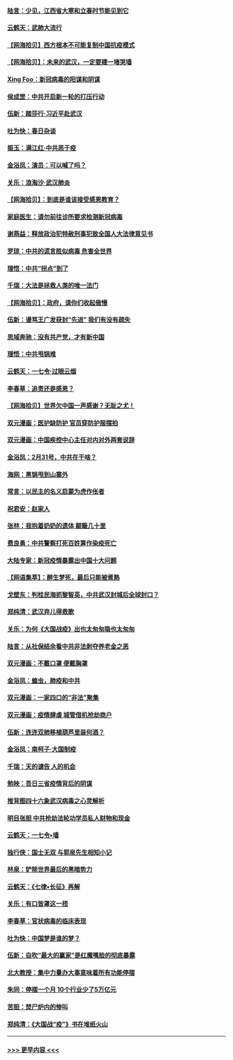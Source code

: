 #### [陆言：少见，江西省大寒和立春时节能见到它](../pages/nsc993/n11939983.md?t=03141831) 
#### [云鹤天：武肺大流行](../pages/nsc993/n11939902.md?t=03141831) 
#### [【网海拾贝】西方根本不可能复制中国抗疫模式](../pages/nsc993/n11939725.md?t=03141831) 
#### [【网海拾贝】：未来的武汉，一定要建一堵哭墙](../pages/nsc993/n11938684.md?t=03141831) 
#### [Xing Foo：新冠病毒的阳谋和阴谋](../pages/nsc993/n11936086.md?t=03141831) 
#### [侯成罡：中共开启新一轮的打压行动](../pages/nsc993/n11935730.md?t=03141831) 
#### [伍新：踏莎行‧习近平赴武汉](../pages/nsc993/n11935157.md?t=03141831) 
#### [吐为快：春日杂谈](../pages/nsc993/n11934776.md?t=03141831) 
#### [振玉：满江红‧中共恶于疫](../pages/nsc993/n11934647.md?t=03141831) 
#### [金浴凤：演员：可以喊了吗？](../pages/nsc993/n11934602.md?t=03141831) 
#### [关乐：浪淘沙·武汉肺炎](../pages/nsc993/n11931792.md?t=03141831) 
#### [【网海拾贝】：到底是谁该接受感恩教育？](../pages/nsc993/n11931552.md?t=03141831) 
#### [家庭医生：请勿前往诊所要求检测新冠病毒](../pages/nsc993/n11929190.md?t=03141831) 
#### [谢燕益：释放政治犯特赦刑事犯致全国人大法律意见书](../pages/nsc993/n11928978.md?t=03141831) 
#### [罗琼：中共的谎言胜似病毒 危害全世界](../pages/nsc993/n11922636.md?t=03141831) 
#### [理悟：中共“拐点”到了](../pages/nsc993/n11928496.md?t=03141831) 
#### [千瑞：大法是拯救人类的唯一法门](../pages/nsc993/n11927637.md?t=03141831) 
#### [【网海拾贝】：政府，请你们收起傲慢](../pages/nsc993/n11926932.md?t=03141831) 
#### [伍新：谩骂王广发获封“先进” 我们有没有疏失](../pages/nsc993/n11926101.md?t=03141831) 
#### [思域奔驰：没有共产党，才有新中国](../pages/nsc993/n11926058.md?t=03141831) 
#### [理悟：中共甩锅难](../pages/nsc993/n11925355.md?t=03141831) 
#### [云鹤天：一七令·过眼云烟](../pages/nsc993/n11925284.md?t=03141831) 
#### [李春草：追责还是感恩？](../pages/nsc993/n11925274.md?t=03141831) 
#### [【网海拾贝】世界欠中国一声感谢？无耻之尤！](../pages/nsc993/n11925239.md?t=03141831) 
#### [双元漫画：医护缺防护 官员穿防护服摆拍](../pages/nsc993/n11923899.md?t=03141831) 
#### [双元漫画：中国疾控中心主任对内对外两套说辞](../pages/nsc993/n11921994.md?t=03141831) 
#### [金浴凤：2月31号，中共在干啥？](../pages/nsc993/n11922706.md?t=03141831) 
#### [海网：黑锅甩到山寨外](../pages/nsc993/n11922688.md?t=03141831) 
#### [常言：以民主的名义启蒙为虎作伥者](../pages/nsc993/n11922217.md?t=03141831) 
#### [祝君安：赵家人](../pages/nsc993/n11922209.md?t=03141831) 
#### [张林：我抱着奶奶的遗体 颠簸几十里](../pages/nsc993/n11920945.md?t=03141831) 
#### [费良勇：中共警察打死百姓算作染疫死亡](../pages/nsc993/n11919264.md?t=03141831) 
#### [大陆专家：新冠疫情暴露出中国十大问题](../pages/nsc993/n11919187.md?t=03141831) 
#### [【网语集萃】：醉生梦死，最后只能被煮熟](../pages/nsc993/n11918994.md?t=03141831) 
#### [戈壁东：判桂民海抓黎智英，中共武汉封城后全球封口？](../pages/nsc993/n11917982.md?t=03141831) 
#### [郑纯清：武汉弃儿得救歌](../pages/nsc993/n11917881.md?t=03141831) 
#### [关乐：为何《大国战疫》出也太匆匆隐也太匆匆](../pages/nsc993/n11917792.md?t=03141831) 
#### [陆言：从社保结余看中共非法剥夺养老金之恶](../pages/nsc993/n11917084.md?t=03141831) 
#### [双元漫画：不戴口罩 便戴胸罩](../pages/nsc993/n11916447.md?t=03141831) 
#### [金浴凤：蝗虫，肺疫和中共](../pages/nsc993/n11916904.md?t=03141831) 
#### [双元漫画：一家四口的“非法”聚集](../pages/nsc993/n11916378.md?t=03141831) 
#### [双元漫画：疫情肆虐 城管借机抢劫商户](../pages/nsc993/n11916310.md?t=03141831) 
#### [伍新：连连双肺移植葫芦里装何酒？](../pages/nsc993/n11913667.md?t=03141831) 
#### [金浴凤：南柯子·大国制疫](../pages/nsc993/n11913657.md?t=03141831) 
#### [千瑞：天的谴告  人的机会](../pages/nsc993/n11913309.md?t=03141831) 
#### [勉映：吾日三省疫情背后的阴谋](../pages/nsc993/n11913079.md?t=03141831) 
#### [推背图四十六象武汉病毒之心灵解析](../pages/nsc993/n11911761.md?t=03141831) 
#### [明目张胆 中共抢劫法轮功学员私人财物和现金](../pages/nsc993/n11910262.md?t=03141831) 
#### [云鹤天：一七令▪墙](../pages/nsc993/n11910627.md?t=03141831) 
#### [独行侠：国士无双 与郭泉先生相知小记](../pages/nsc993/n11910613.md?t=03141831) 
#### [林泉：铲除世界最后的黑暗势力](../pages/nsc993/n11909320.md?t=03141831) 
#### [云鹤天：《七律▪长征》再解](../pages/nsc993/n11909327.md?t=03141831) 
#### [关乐：有口皆罩这一捂](../pages/nsc993/n11908393.md?t=03141831) 
#### [李春草：官状病毒的临床表现](../pages/nsc993/n11908339.md?t=03141831) 
#### [吐为快：中国梦是谁的梦？](../pages/nsc993/n11906564.md?t=03141831) 
#### [伍新：自吹“最大的赢家”是红魔嘴脸的彻底暴露](../pages/nsc993/n11906407.md?t=03141831) 
#### [北大教授：集中力量办大事意味着所有功能停摆](../pages/nsc993/n11904800.md?t=03141831) 
#### [朱同：停摆一个月 10个行业少了5万亿元](../pages/nsc993/n11904498.md?t=03141831) 
#### [苦胆：焚尸炉内的惨叫](../pages/nsc993/n11904479.md?t=03141831) 
#### [郑纯清：《大国战“疫”》书在堆纸火山](../pages/nsc993/n11904450.md?t=03141831) 

----
#### [ >>> 更早内容 <<< ](../indexes/nsc993-earlier.md)
